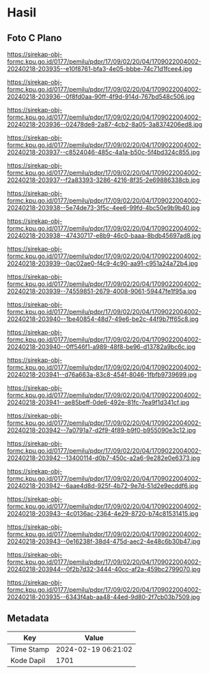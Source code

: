# Hasil

## Foto C Plano

https://sirekap-obj-formc.kpu.go.id/0177/pemilu/pdpr/17/09/02/20/04/1709022004002-20240218-203935--e10f8761-bfa3-4e05-bbbe-74c71d1fcee4.jpg

https://sirekap-obj-formc.kpu.go.id/0177/pemilu/pdpr/17/09/02/20/04/1709022004002-20240218-203936--0f8fd0aa-90ff-4f9d-914d-767bd548c506.jpg

https://sirekap-obj-formc.kpu.go.id/0177/pemilu/pdpr/17/09/02/20/04/1709022004002-20240218-203936--02478de8-2a87-4cb2-8a05-3a8374206ed8.jpg

https://sirekap-obj-formc.kpu.go.id/0177/pemilu/pdpr/17/09/02/20/04/1709022004002-20240218-203937--c8524046-485c-4a1a-b50c-5f4bd324c855.jpg

https://sirekap-obj-formc.kpu.go.id/0177/pemilu/pdpr/17/09/02/20/04/1709022004002-20240218-203937--f2a83393-3286-4216-8f35-2e69886338cb.jpg

https://sirekap-obj-formc.kpu.go.id/0177/pemilu/pdpr/17/09/02/20/04/1709022004002-20240218-203938--5e74de73-3f5c-4ee6-99fd-4bc50e9b9b40.jpg

https://sirekap-obj-formc.kpu.go.id/0177/pemilu/pdpr/17/09/02/20/04/1709022004002-20240218-203938--47430717-e8b9-46c0-baaa-8bdb45697ad8.jpg

https://sirekap-obj-formc.kpu.go.id/0177/pemilu/pdpr/17/09/02/20/04/1709022004002-20240218-203939--0ac02ae0-f4c9-4c90-aa91-c951a24a72b4.jpg

https://sirekap-obj-formc.kpu.go.id/0177/pemilu/pdpr/17/09/02/20/04/1709022004002-20240218-203939--74559851-2679-4008-9061-59447fe1f95a.jpg

https://sirekap-obj-formc.kpu.go.id/0177/pemilu/pdpr/17/09/02/20/04/1709022004002-20240218-203940--1be40854-48d7-49e6-be2c-44f9b7ff65c8.jpg

https://sirekap-obj-formc.kpu.go.id/0177/pemilu/pdpr/17/09/02/20/04/1709022004002-20240218-203940--0ff546f1-a989-48f8-be96-d13782a9bc6c.jpg

https://sirekap-obj-formc.kpu.go.id/0177/pemilu/pdpr/17/09/02/20/04/1709022004002-20240218-203941--d76a663a-83c8-454f-8046-1fbfb9739699.jpg

https://sirekap-obj-formc.kpu.go.id/0177/pemilu/pdpr/17/09/02/20/04/1709022004002-20240218-203941--ae85beff-0de6-492e-81fc-7ea9f1d341cf.jpg

https://sirekap-obj-formc.kpu.go.id/0177/pemilu/pdpr/17/09/02/20/04/1709022004002-20240218-203942--7a0791a7-d2f9-4f89-b9f0-b955090e3c12.jpg

https://sirekap-obj-formc.kpu.go.id/0177/pemilu/pdpr/17/09/02/20/04/1709022004002-20240218-203942--13400114-d0b7-450c-a2a6-9e282e0e6373.jpg

https://sirekap-obj-formc.kpu.go.id/0177/pemilu/pdpr/17/09/02/20/04/1709022004002-20240218-203942--6aae4d8d-925f-4b72-9e7d-51d2e9ecddf6.jpg

https://sirekap-obj-formc.kpu.go.id/0177/pemilu/pdpr/17/09/02/20/04/1709022004002-20240218-203943--4c0136ac-2364-4e29-8720-b74c81531415.jpg

https://sirekap-obj-formc.kpu.go.id/0177/pemilu/pdpr/17/09/02/20/04/1709022004002-20240218-203943--0e16238f-38d4-475d-aec2-4e48c6b30b47.jpg

https://sirekap-obj-formc.kpu.go.id/0177/pemilu/pdpr/17/09/02/20/04/1709022004002-20240218-203944--0f2b7d32-3444-40cc-af2a-459bc2799070.jpg

https://sirekap-obj-formc.kpu.go.id/0177/pemilu/pdpr/17/09/02/20/04/1709022004002-20240218-203935--6343f4ab-aa48-44ed-9d80-2f7cb03b7509.jpg


## Metadata

| Key        | Value               |
| ---------- | ------------------- |
| Time Stamp | 2024-02-19 06:21:02 |
| Kode Dapil | 1701                |




